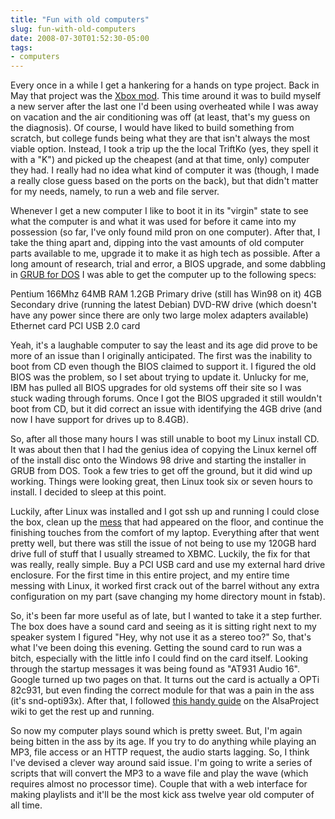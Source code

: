 ```yaml
---
title: "Fun with old computers"
slug: fun-with-old-computers
date: 2008-07-30T01:52:30-05:00
tags:
- computers
---
```

Every once in a while I get a hankering for a hands on type project. Back in May that project was the [Xbox mod](http://www.dxprog.com/entry/xbox-modding--an-epic-fight-an-epic-win/). This time around it was to build myself a new server after the last one I'd been using overheated while I was away on vacation and the air conditioning was off (at least, that's my guess on the diagnosis). Of course, I would have liked to build something from scratch, but college funds being what they are that isn't always the most viable option. Instead, I took a trip up the the local TriftKo (yes, they spell it with a "K") and picked up the cheapest (and at that time, only) computer they had. I really had no idea what kind of computer it was (though, I made a really close guess based on the ports on the back), but that didn't matter for my needs, namely, to run a web and file server.

Whenever I get a new computer I like to boot it in its "virgin" state to see what the computer is and what it was used for before it came into my possession (so far, I've only found mild pron on one computer). After that, I take the thing apart and, dipping into the vast amounts of old computer parts available to me, upgrade it to make it as high tech as possible. After a long amount of research, trial and error, a BIOS upgrade, and some dabbling in [GRUB for DOS](http://sourceforge.net/projects/grub4dos) I was able to get the computer up to the following specs:

Pentium 166Mhz
64MB RAM
1.2GB Primary drive (still has Win98 on it)
4GB Secondary drive (running the latest Debian)
DVD-RW drive (which doesn't have any power since there are only two large molex adapters available)
Ethernet card
PCI USB 2.0 card

Yeah, it's a laughable computer to say the least and its age did prove to be more of an issue than I originally anticipated. The first was the inability to boot from CD even though the BIOS claimed to support it. I figured the old BIOS was the problem, so I set about trying to update it. Unlucky for me, IBM has pulled all BIOS upgrades for old systems off their site so I was stuck wading through forums. Once I got the BIOS upgraded it still wouldn't boot from CD, but it did correct an issue with identifying the 4GB drive (and now I have support for drives up to 8.4GB).

So, after all those many hours I was still unable to boot my Linux install CD. It was about then that I had the genius idea of copying the Linux kernel off of the install disc onto the Windows 98 drive and starting the installer in GRUB from DOS. Took a few tries to get off the ground, but it did wind up working. Things were looking great, then Linux took six or seven hours to install. I decided to sleep at this point.

Luckily, after Linux was installed and I got ssh up and running I could close the box, clean up the [mess](http://www.flickr.com/photos/dxprog/2716415642/) that had appeared on the floor, and continue the finishing touches from the comfort of my laptop. Everything after that went pretty well, but there was still the issue of not being to use my 120GB hard drive full of stuff that I usually streamed to XBMC. Luckily, the fix for that was really, really simple. Buy a PCI USB card and use my external hard drive enclosure. For the first time in this entire project, and my entire time messing with Linux, it worked first crack out of the barrel without any extra configuration on my part (save changing my home directory mount in fstab).

So, it's been far more useful as of late, but I wanted to take it a step further. The box does have a sound card and seeing as it is sitting right next to my speaker system I figured "Hey, why not use it as a stereo too?" So, that's what I've been doing this evening. Getting the sound card to run was a bitch, especially with the little info I could find on the card itself. Looking through the startup messages it was being found as "AT931 Audio 16". Google turned up two pages on that. It turns out the card is actually a OPTi 82c931, but even finding the correct module for that was a pain in the ass (it's snd-opti93x). After that, I followed [this handy guide](http://www.alsa-project.org/main/index.php/Matrix:Module-opti93x) on the AlsaProject wiki to get the rest up and running.

So now my computer plays sound which is pretty sweet. But, I'm again being bitten in the ass by its age. If you try to do anything while playing an MP3, file access or an HTTP request, the audio starts lagging. So, I think I've devised a clever way around said issue. I'm going to write a series of scripts that will convert the MP3 to a wave file and play the wave (which requires almost no processor time). Couple that with a web interface for making playlists and it'll be the most kick ass twelve year old computer of all time.

